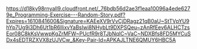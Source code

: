 https://d18ky98rnyall9.cloudfront.net/_76bdb56d2ae3f1eaa10096a4ede6279e_Programming-Exercise---Random-Story.pdf?Expires=1610841600&Signature=KAEeXV9rVvCjDRagz21qB0aU~StTVpYU9hYp7Ug9i3Dh6Ut1bR6lIixvYaBsIwi8NHybLt9DXPSQeu~zAnRfEev6ALHCTzsEor08C8kKsVwwpKgZrMFW~PUcfR9r8TJbNqIC~VaC~NDXBfs8FD5MYCuSDx4sEDTRZXVX8zUJVCw_&Key-Pair-Id=APKAJLTNE6QMUY6HBC5A
